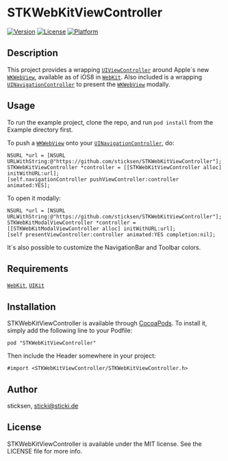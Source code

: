 # STKWebKitViewController

[![Version](https://img.shields.io/cocoapods/v/STKWebKitViewController.svg?style=flat)](http://cocoadocs.org/docsets/STKWebKitViewController)
[![License](https://img.shields.io/cocoapods/l/STKWebKitViewController.svg?style=flat)](http://cocoadocs.org/docsets/STKWebKitViewController)
[![Platform](https://img.shields.io/cocoapods/p/STKWebKitViewController.svg?style=flat)](http://cocoadocs.org/docsets/STKWebKitViewController)

## Description

This project provides a wrapping [`UIViewController`][UIViewController] around Apple´s new [`WKWebView`][WKWebView], available as of iOS8 in [`WebKit`][WebKit]. Also included is a wrapping [`UINavigationController`][UINavigationController] to present the [`WKWebView`][WKWebView] modally.

## Usage

To run the example project, clone the repo, and run `pod install` from the Example directory first.

To push a [`WKWebView`][WKWebView] onto your [`UINavigationController`][UINavigationController], do:
	
    NSURL *url = [NSURL URLWithString:@"https://github.com/sticksen/STKWebKitViewController"];
    STKWebKitViewController *controller = [[STKWebKitViewController alloc] initWithURL:url];
    [self.navigationController pushViewController:controller animated:YES];
	
To open it modally:

	NSURL *url = [NSURL URLWithString:@"https://github.com/sticksen/STKWebKitViewController"];
	STKWebKitModalViewController *controller = [[STKWebKitModalViewController alloc] initWithURL:url];
	[self presentViewController:controller animated:YES completion:nil];
	
It´s also possible to customize the NavigationBar and Toolbar colors.

## Requirements

[`WebKit`][WebKit], [`UIKit`][UIKit]

## Installation

STKWebKitViewController is available through [CocoaPods](http://cocoapods.org). To install
it, simply add the following line to your Podfile:

    pod "STKWebKitViewController"
	
Then include the Header somewhere in your project:

	#import <STKWebKitViewController/STKWebKitViewController.h>
		
## Author

sticksen, sticki@sticki.de

## License

STKWebKitViewController is available under the MIT license. See the LICENSE file for more info.

[UIKit]: https://developer.apple.com/library/ios/documentation/uikit/reference/uikit_framework/_index.html
[WebKit]: https://developer.apple.com/library/prerelease/ios/documentation/Cocoa/Reference/WebKit/ObjC_classic/
[WKWebView]: https://developer.apple.com/library/prerelease/ios/documentation/WebKit/Reference/WKWebView_Ref/index.html#//apple_ref/occ/cl/WKWebView
[UIViewController]: https://developer.apple.com/library/ios/documentation/uikit/reference/UIViewController_Class/Reference/Reference.html
[UINavigationController]: https://developer.apple.com/library/ios/documentation/uikit/reference/UINavigationController_Class/Reference/Reference.html
